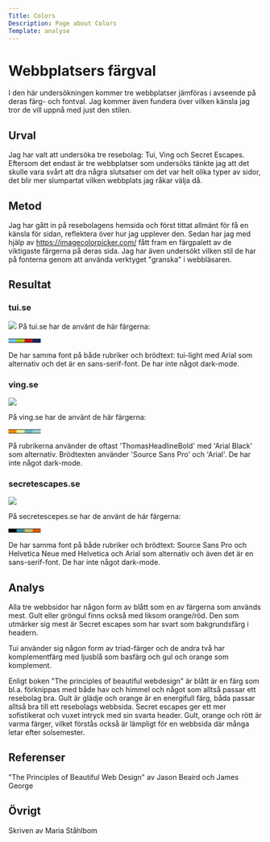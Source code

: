 ```yaml
---
Title: Colors
Description: Page about Colors
Template: analyse
---
```


Webbplatsers färgval
=======================

I den här undersökningen kommer tre webbplatser jämföras i avseende på deras färg- och fontval. Jag kommer även fundera över vilken känsla jag tror de vill uppnå med just den stilen.

Urval
-----------------------

Jag har valt att undersöka tre resebolag: Tui, Ving och Secret Escapes. 
Eftersom det endast är tre webbplatser som undersöks tänkte jag att det skulle vara svårt att dra några slutsatser om det var helt olika typer av sidor, det blir mer slumpartat vilken webbplats jag råkar välja då.

Metod
-----------------------

Jag har gått in på resebolagens  hemsida och först tittat allmänt för få en känsla för sidan, reflektera över hur jag upplever den. Sedan har jag med hjälp av https://imagecolorpicker.com/ fått fram en färgpalett av de viktigaste färgerna på deras sida. Jag har även undersökt vilken stil de har på fonterna genom att använda verktyget "granska" i webbläsaren.

Resultat
-----------------------

<div class="compare">
<div class="tui item">
<h3>tui.se</h3>
<img src="%base_url%?assets/img/tui.png">
På tui.se har de använt de här färgerna:

<table>
    <tr>
        <td style="background-color: #70cbf4">
        <td style="background-color: #a6cd09">
        <td style="background-color: #d20f17">
        <td style="background-color: #092a5e">
    </tr>
</table>

De har samma font på både rubriker och brödtext: tui-light med Arial som alternativ och det är en sans-serif-font. 
De har inte något dark-mode.

</div>

<div class="ving item ">
<h3>ving.se</h3>
<img src="%base_url%?assets/img/ving.png">

På ving.se har de använt de här färgerna:

<table>
    <tr>
        <td style="background-color: #fe8c00">
        <td style="background-color: #fff496">
        <td style="background-color: #66babf">
        <td style="background-color: #9ed4d3">
    </tr>
</table>

På rubrikerna använder de oftast 'ThomasHeadlineBold' med 'Arial Black' som alternativ. Brödtexten använder 'Source Sans Pro' och 'Arial'. 
De har inte något dark-mode.

</div>

<div class="secret item">
<h3>secretescapes.se</h3>
<img src="%base_url%?assets/img/secretescapes.png">

På secretescepes.se har de använt de här färgerna:

<table>
    <tr>
        <td style="background-color: #000000">
        <td style="background-color: #3c909f">
        <td style="background-color: #cbc271">
        <td style="background-color: #e35800">
    </tr>
</table>

De har samma font på både rubriker och brödtext: Source Sans Pro och Helvetica Neue med Helvetica och Arial som alternativ och även det är en sans-serif-font. 
De har inte något dark-mode.

</div>
</div>

Analys
-----------------------

Alla tre webbsidor har någon form av blått som en av färgerna som används mest. Gult eller gröngul finns också med liksom orange/röd. Den som utmärker sig mest är Secret escapes som har svart som bakgrundsfärg i headern.

Tui använder sig någon form av triad-färger och de andra två har komplementfärg med ljusblå som basfärg och gul och orange som komplement.

Enligt boken "The principles of beautiful webdesign" är blått är en färg som bl.a. förknippas med både hav och himmel och något som alltså passar ett resebolag bra. Gult är glädje och orange är en energifull färg, båda passar alltså bra till ett resebolags webbsida. Secret escapes ger ett mer sofistikerat och vuxet intryck med sin svarta header. Gult, orange och rött är varma färger, vilket förstås också är lämpligt för en webbsida där många letar efter solsemester.

Referenser
-----------------------

"The Principles of Beautiful Web Design" av Jason Beaird och James George

Övrigt
-----------------------

Skriven av Maria Ståhlbom
